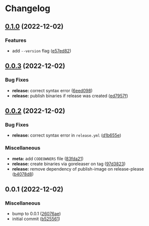 # Changelog

## [0.1.0](https://github.com/Bonial-International-GmbH/hello-release-please/compare/v0.0.3...v0.1.0) (2022-12-02)


### Features

* add `--version` flag ([e57ed82](https://github.com/Bonial-International-GmbH/hello-release-please/commit/e57ed824f471d502a2dec1a266f216d7ecf1dae2))

## [0.0.3](https://github.com/Bonial-International-GmbH/hello-release-please/compare/v0.0.2...v0.0.3) (2022-12-02)


### Bug Fixes

* **release:** correct syntax error ([6eed098](https://github.com/Bonial-International-GmbH/hello-release-please/commit/6eed0987fd67c540fc75f5250817bbc78a722490))
* **release:** publish binaries if release was created ([ed7957f](https://github.com/Bonial-International-GmbH/hello-release-please/commit/ed7957f0b7d21dd80f37d5b3219a699419db7cf7))

## [0.0.2](https://github.com/Bonial-International-GmbH/hello-release-please/compare/v0.0.1...v0.0.2) (2022-12-02)


### Bug Fixes

* **release:** correct syntax error in `release.yml` ([d1b655e](https://github.com/Bonial-International-GmbH/hello-release-please/commit/d1b655e5b375afbe55387001878f42e441053c6c))


### Miscellaneous

* **meta:** add `CODEOWNERS` file ([83fda21](https://github.com/Bonial-International-GmbH/hello-release-please/commit/83fda21b853082bf35946f530a5281935348f1f7))
* **release:** create binaries via goreleaser on tag ([97d3823](https://github.com/Bonial-International-GmbH/hello-release-please/commit/97d38232c134b48498757f5409a687946d777a06))
* **release:** remove dependency of publish-image on release-please ([b4078d8](https://github.com/Bonial-International-GmbH/hello-release-please/commit/b4078d892eb53d431b2737bba14cc9fbcf010cec))

## 0.0.1 (2022-12-02)


### Miscellaneous

* bump to 0.0.1 ([26076ae](https://github.com/Bonial-International-GmbH/hello-release-please/commit/26076aeb35b0887485c4d13d71bb85381b157910))
* initial commit ([b525561](https://github.com/Bonial-International-GmbH/hello-release-please/commit/b525561579117651954755b3759ab6b8e5b44682))
